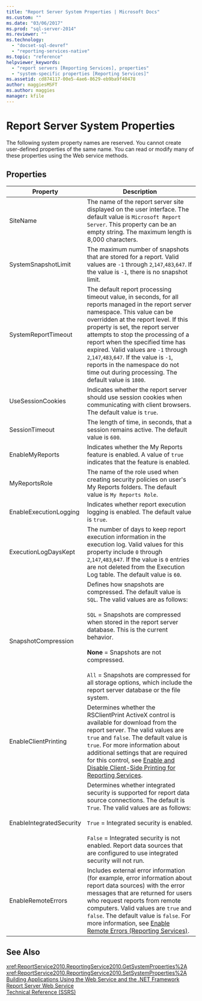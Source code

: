 ```yaml
---
title: "Report Server System Properties | Microsoft Docs"
ms.custom: ""
ms.date: "03/06/2017"
ms.prod: "sql-server-2014"
ms.reviewer: ""
ms.technology: 
  - "docset-sql-devref"
  - "reporting-services-native"
ms.topic: "reference"
helpviewer_keywords: 
  - "report servers [Reporting Services], properties"
  - "system-specific properties [Reporting Services]"
ms.assetid: cd874117-00e5-4ae6-8629-eb9ba9f40478
author: maggiesMSFT
ms.author: maggies
manager: kfile
---
```

# Report Server System Properties
  The following system property names are reserved. You cannot create user-defined properties of the same name. You can read or modify many of these properties using the Web service methods.  
  
## Properties  
  
|Property|Description|  
|--------------|-----------------|  
|SiteName|The name of the report server site displayed on the user interface. The default value is `Microsoft Report Server`. This property can be an empty string. The maximum length is 8,000 characters.|  
|SystemSnapshotLimit|The maximum number of snapshots that are stored for a report. Valid values are `-1` through `2`,`147`,`483`,`647`. If the value is `-1`, there is no snapshot limit.|  
|SystemReportTimeout|The default report processing timeout value, in seconds, for all reports managed in the report server namespace. This value can be overridden at the report level. If this property is set, the report server attempts to stop the processing of a report when the specified time has expired. Valid values are `-1` through `2`,`147`,`483`,`647`. If the value is `-1`, reports in the namespace do not time out during processing. The default value is `1800`.|  
|UseSessionCookies|Indicates whether the report server should use session cookies when communicating with client browsers. The default value is `true`.|  
|SessionTimeout|The length of time, in seconds, that a session remains active. The default value is `600`.|  
|EnableMyReports|Indicates whether the My Reports feature is enabled. A value of `true` indicates that the feature is enabled.|  
|MyReportsRole|The name of the role used when creating security policies on user's My Reports folders. The default value is `My Reports Role`.|  
|EnableExecutionLogging|Indicates whether report execution logging is enabled. The default value is `true`.|  
|ExecutionLogDaysKept|The number of days to keep report execution information in the execution log. Valid values for this property include `0` through `2`,`147`,`483`,`647`. If the value is `0` entries are not deleted from the Execution Log table. The default value is `60`.|  
|SnapshotCompression|Defines how snapshots are compressed. The default value is `SQL`. The valid values are as follows:<br /><br /> `SQL` = Snapshots are compressed when stored in the report server database. This is the current behavior.<br /><br /> **None** = Snapshots are not compressed.<br /><br /> `All` = Snapshots are compressed for all storage options, which include the report server database or the file system.|  
|EnableClientPrinting|Determines whether the RSClientPrint ActiveX control is available for download from the report server. The valid values are `true` and `false`. The default value is `true`. For more information about additional settings that are required for this control, see [Enable and Disable Client-Side Printing for Reporting Services](../../report-server/enable-and-disable-client-side-printing-for-reporting-services.md).|  
|EnableIntegratedSecurity|Determines whether integrated security is supported for report data source connections. The default is `True`. The valid values are as follows:<br /><br /> `True` = Integrated security is enabled.<br /><br /> `False` = Integrated security is not enabled. Report data sources that are configured to use integrated security will not run.|  
|EnableRemoteErrors|Includes external error information (for example, error information about report data sources) with the error messages that are returned for users who request reports from remote computers. Valid values are `true` and `false`. The default value is `false`. For more information, see [Enable Remote Errors &#40;Reporting Services&#41;](../../report-server/enable-remote-errors-reporting-services.md).|  
  
## See Also  
 <xref:ReportService2010.ReportingService2010.GetSystemProperties%2A>   
 <xref:ReportService2010.ReportingService2010.SetSystemProperties%2A>   
 [Building Applications Using the Web Service and the .NET Framework](building-applications-using-the-web-service-and-the-net-framework.md)   
 [Report Server Web Service](../report-server-web-service.md)   
 [Technical Reference &#40;SSRS&#41;](../../technical-reference-ssrs.md)  
  
  
